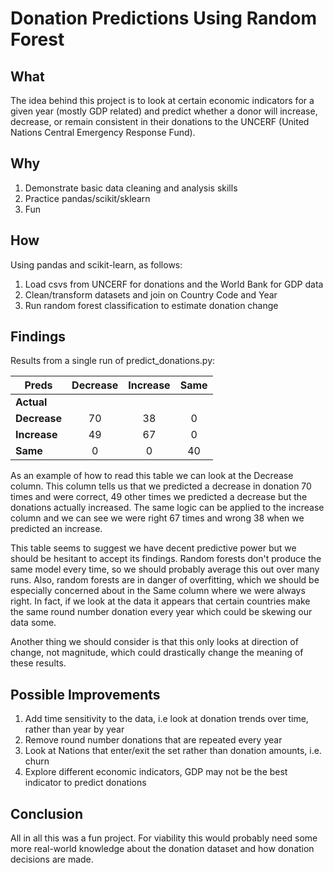 # Donation Predictions Using Random Forest 

## What
The idea behind this project is to look at certain economic indicators for a given year (mostly GDP related) and predict whether a donor will increase, decrease, or remain consistent in their donations to the UNCERF (United Nations Central Emergency Response Fund).

## Why
1. Demonstrate basic data cleaning and analysis skills
2. Practice pandas/scikit/sklearn
3. Fun

## How
Using pandas and scikit-learn, as follows:
1. Load csvs from UNCERF for donations and the World Bank for GDP data
2. Clean/transform datasets and join on Country Code and Year
3. Run random forest classification to estimate donation change

## Findings
Results from a single run of predict_donations.py:


| Preds        | Decrease           | Increase  | Same
| ------------- |:-------------:|:-----:|:---:
| **Actual** | | |
| **Decrease**      | 70 | 38 | 0
| **Increase**      | 49     |   67 | 0
| **Same** | 0 | 0 | 40

As an example of how to read this table we can look at the Decrease column.  This column tells us that we predicted a decrease in donation 70 times and were correct, 49 other times we predicted a decrease but the donations actually increased.  The same logic can be applied to the increase column and we can see we were right 67 times and wrong 38 when we predicted an increase.

This table seems to suggest we have decent predictive power but we should be hesitant to accept its findings.  Random forests don't produce the same model every time, so we should probably average this out over many runs.  Also, random forests are in danger of overfitting, which we should be especially concerned about in the Same column where we were always right.  In fact, if we look at the data it appears that certain countries make the same round number donation every year which could be skewing our data some.

Another thing we should consider is that this only looks at direction of change, not magnitude, which could drastically change the meaning of these results.

## Possible Improvements
1. Add time sensitivity to the data, i.e look at donation trends over time, rather than year by year
2. Remove round number donations that are repeated every year
3. Look at Nations that enter/exit the set rather than donation amounts, i.e. churn
4. Explore different economic indicators, GDP may not be the best indicator to predict donations

## Conclusion
All in all this was a fun project. For viability this would probably need some more real-world knowledge about the donation dataset and how donation decisions are made.